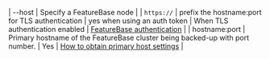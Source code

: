 | --host | Specify a FeatureBase node |
| `https://` | prefix the hostname:port for TLS authentication | yes when using an auth token | When TLS authentication enabled | [FeatureBase authentication](/docs/community/com-config/com-config-authentication) |
| hostname:port | Primary hostname of the FeatureBase cluster being backed-up with port number. | Yes | [How to obtain primary host settings](/) |
